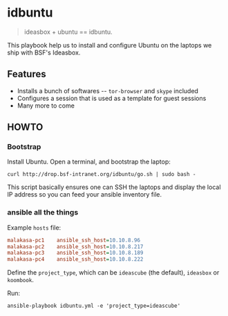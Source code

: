 # idbuntu

> ideasbox + ubuntu == idbuntu.

This playbook help us to install and configure Ubuntu on the laptops we ship
with BSF's Ideasbox.

## Features

* Installs a bunch of softwares -- `tor-browser` and `skype` included
* Configures a session that is used as a template for guest sessions
* Many more to come

## HOWTO

### Bootstrap

Install Ubuntu. Open a terminal, and bootstrap the laptop:

```shell
curl http://drop.bsf-intranet.org/idbuntu/go.sh | sudo bash -
```

This script basically ensures one can SSH the laptops and display the local
IP address so you can feed your ansible inventory file.

### ansible all the things

Example `hosts` file:

```ini
malakasa-pc1    ansible_ssh_host=10.10.8.96
malakasa-pc2    ansible_ssh_host=10.10.8.217
malakasa-pc3    ansible_ssh_host=10.10.8.189
malakasa-pc4    ansible_ssh_host=10.10.8.222
```

Define the `project_type`, which can be `ideascube` (the default), `ideasbox`
or `koombook`.

Run:

```shell
ansible-playbook idbuntu.yml -e 'project_type=ideascube'
```
